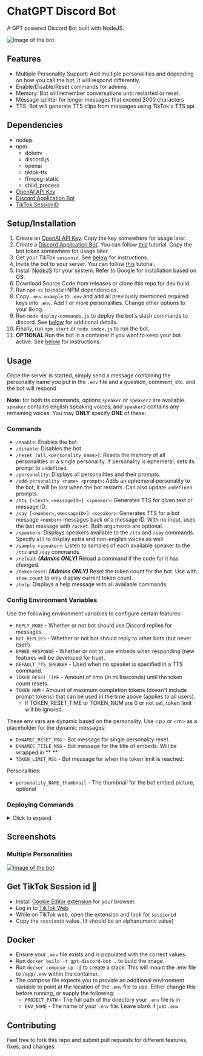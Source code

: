 # ChatGPT Discord Bot
A GPT powered Discord Bot built with NodeJS.

![Image of the bot](https://i.imgur.com/0VfYZDc.png)

## Features
* Multiple Personality Support: Add multiple personalities and depending on how you call the bot, it will respond differently.
* Enable/Disable/Reset commands for admins.
* Memory: Bot will remember conversations until restarted or reset.
* Message splitter for longer messages that exceed 2000 characters
* TTS: Bot will generate TTS clips from messages using TikTok's TTS api.

## Dependencies
* nodejs
* npm
   * dotenv
   * discord.js
   * openai
   * tiktok-tts
   * ffmpeg-static
   * child_process
* [OpenAI API Key](https://platform.openai.com/account/api-keys)
* [Discord Application Bot](https://discord.com/developers/applications/)
* [TikTok SessionID](#get-tiktok-session-id)

## Setup/Installation
1. Create an [OpenAI API Key](https://platform.openai.com/account/api-keys). Copy the key somewhere for usage later.
2. Create a [Discord Application Bot](https://discord.com/developers/applications/). You can follow [this](https://discordjs.guide/preparations/setting-up-a-bot-application.html#creating-your-bot) tutorial. Copy the bot token somewhere for usage later.
3. Get your TikTok `sessonid`. See [below](#get-tiktok-session-id) for instructions.
5. Invite the bot to your server. You can follow [this](https://discordjs.guide/preparations/adding-your-bot-to-servers.html) tutorial.
6. Install [NodeJS](https://nodejs.org/) for your system. Refer to Google for installation based on OS.
7. Download Source Code from releases or clone this repo for dev build.
8. Run `npm ci` to install NPM dependencies.
9.  Copy `.env.example` to `.env` and add all previously mentioned required keys into `.env`. Add 1 or more personalities. Change other options to your liking.
10.  Run `node deploy-commands.js` to deploy the bot's slash commands to discord. See [below](#deploying-commands) for additional details.
11. Finally, run `npm start` or `node index.js` to run the bot.
12. **OPTIONAL** Run the bot in a container if you want to keep your bot active. See [below](#docker) for instructions.

## Usage
Once the server is started, simply send a message containing the personality name you put in the `.env` file and a question, comment, etc. and the bot will respond

**Note:** for both tts commands, options `speaker` or `speaker2` are available. `speaker` contains english speaking voices, and `speaker2` contains any remaining voices. You may **ONLY** specify **ONE** of these.
### Commands
- `/enable`: Enables the bot.
- `/disable`: Disables the bot.
- `/reset [all,<personality_name>]`: Resets the memory of all personalities or a single personality. If personality is ephemeral, sets its prompt to `undefined`.
- `/personality`: Displays all personalities and their prompts.
- `/add-personality <name> <prompt>`: Adds an ephemeral personality to the bot, it will be lost when the bot restarts. Can also update `undefined` prompts. 
- `/tts [<text>,<messageID>] <speaker>`: Generates TTS for given text or message ID. 
- `/say [<number>,<messageID>] <speaker>`: Generates TTS for a bot message `<number>` messages back or a message ID. With no input, uses the last message with `rocket`. Both arguments are optional.
- `/speakers`: Displays speakers available to the `/tts` and `/say` commands. Specify `all` to display extra and non-english voices as well.
- `/sample <speaker>`: Listen to samples of each available speaker to the `/tts` and `/say` commands.
- `/reload`: ***(Admins ONLY)*** Reload a command if the code for it has changed.
- `/tokenreset`: ***(Admins ONLY)*** Reset the token count for the bot. Use with `show_count` to only display current token count.
- `/help`: Displays a help message with all available commands. 
### Config Environment Variables

Use the following environment variables to configure certain features:
- `REPLY_MODE` - Whether or not bot should use Discord replies for messages.
- `BOT_REPLIES` - Whether or not bot should reply to other bots (but never itself).
- `EMBED_RESPONSE` - Whether or not to use embeds when responding (new features will be developed for true).
- `DEFAULT_TTS_SPEAKER` - Used when no speaker is specified in a TTS command.
- `TOKEN_RESET_TIME` - Amount of time (in milliseconds) until the token count resets.
- `TOKEN_NUM` - Amount of maximum completion tokens (doesn't include prompt tokens) that can be used in the time above (applies to all users).
  - If TOKEN_RESET_TIME or TOKEN_NUM are 0 or not set, token limit will be ignored.

These env vars are dynamic based on the personality. Use \<p> or \<m> as a placeholder for the dynamic messages:
- `DYNAMIC_RESET_MSG` - Bot message for single personality reset.
- `DYNAMIC_TITLE_MSG` - Bot message for the title of embeds. Will be wrapped in \*\* \*\*.
- `TOKEN_LIMIT_MSG` - Bot message for when the token limit is reached.

Personalities:
- `personality_NAME_thumbnail` - The thumbnail for the bot embed picture, optional

### Deploying Commands
<details>
  <summary>Click to expand</summary>
To use the deploy/delete script, run `node ./deploy-commands.js` followed by one or more arguments. The available arguments are:

*   `[env]` (optional): the name of the `.env` file to use. If not specified, the script will use `.env` by default.
*   `-d [command]` (optional): the name of the command to delete. If specified, the script will delete the command with the given id.
*   `-x [file]` (optional): the name of a command file(s) to ignore. If specified, the script will not deploy the command(s) with the given file name(s).

To deploy all commands using the default `.env` file, run:

```bash
node ./deploy-commands.js
```

To deploy all commands using a custom `.env` file named `bot2.env`, run:

```bash
node ./deploy-commands.js bot2.env
```

To delete a command, find its command id, then run:

```bash
node ./deploy-commands.js bot2.env -d COMMAND_ID
```

To deploy all commands except the commands in `ignore.js` and `test.js`, run:

```bash
node ./deploy-commands.js bot2.env -x ignore.js,test.js
```
</details>

## Screenshots

### Multiple Personalities

[![Image of the bot](https://i.gyazo.com/e8ec6a8731779ef537f56de2c603ee3d.gif)](https://gyazo.com/e8ec6a8731779ef537f56de2c603ee3d)

## Get TikTok Session id 🍪
- Install [Cookie Editor extension](https://cookie-editor.cgagnier.ca) for your browser.
- Log in to [TikTok Web](https://tiktok.com)
- While on TikTok web, open the extension and look for ```sessionid```
- Copy the ```sessionid``` value. (It should be an alphanumeric value)

## Docker
- Ensure your `.env` file exists and is populated with the correct values.
- Run `docker build -t gpt-discord-bot .` to build the image.
- Run `docker-compose up -d` to create a stack. This will mount the .env file to `/app/.env` within the container.
- The compose file expects you to provide an additional environment variable to point at the location of the `.env` file to use. Either change this before running, or supply the following:
  - `PROJECT_PATH` - The full path of the directory your `.env` file is in
  - `ENV_NAME` - The name of your `.env` file. Leave blank if just `.env`

## Contributing
Feel free to fork this repo and submit pull requests for different features, fixes, and changes.
